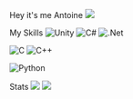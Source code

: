 Hey it's me Antoine
![](http://github-profile-summary-cards.vercel.app/api/cards/profile-details?username=Yalt-167&theme=ayu_mirage)

My Skills
![Unity](https://img.shields.io/badge/unity-%23000000.svg?style=for-the-badge&logo=unity&logoColor=white)
![C#](https://img.shields.io/badge/c%23-%23239120.svg?style=for-the-badge&logo=csharp&logoColor=white)
![.Net](https://img.shields.io/badge/.NET-5C2D91?style=for-the-badge&logo=.net&logoColor=white)

![C](https://img.shields.io/badge/c-%2300599C.svg?style=for-the-badge&logo=c&logoColor=white)
![C++](https://img.shields.io/badge/c++-%2300599C.svg?style=for-the-badge&logo=c%2B%2B&logoColor=white)

![Python](https://img.shields.io/badge/python-3670A0?style=for-the-badge&logo=python&logoColor=ffdd54)


Stats
![](http://github-profile-summary-cards.vercel.app/api/cards/stats?username=Yalt-167&theme=ayu_mirage)
![](http://github-profile-summary-cards.vercel.app/api/cards/repos-per-language?username=Yalt-167&theme=ayu_mirage)
